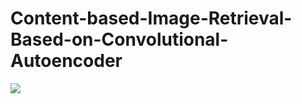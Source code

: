 # Content-based-Image-Retrieval-Based-on-Convolutional-Autoencoder

<img src="https://raw.githubusercontent.com/orxanigidov/Content-based-Image-Retrieval/master/screenshot/reconstruction.png">
